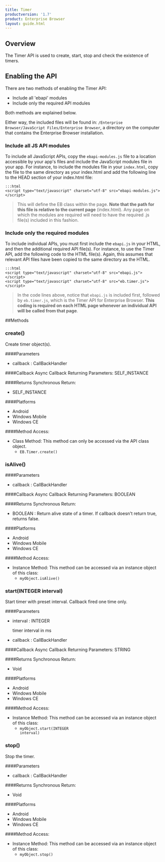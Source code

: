 ```yaml
---
title: Timer
productversion: '1.7'
product: Enterprise Browser
layout: guide.html
---
```



## Overview
The Timer API is used to create, start, stop and check the existence of timers.
## Enabling the API

There are two methods of enabling the Timer API:

* Include all 'ebapi' modules
* Include only the required API modules

Both methods are explained below. 

Either way, the included files will be found in: 
`/Enterprise Browser/JavaScript Files/Enterprise Browser`,
a directory on the computer that contains the Enterprise Browser installation.

### Include all JS API modules
To include all JavaScript APIs, copy the `ebapi-modules.js` file to a location accessible by your app's files and include the JavaScript modules file in your app. For instance, to include the modules file in your `index.html`, copy the file to the same directory as your index.html and add the following line to the HEAD section of your index.html file:

    :::html
    <script type="text/javascript" charset="utf-8" src="ebapi-modules.js"></script>

> This will define the EB class within the page. **Note that the path for this file is relative to the current page** (index.html). Any page on which the modules are required will need to have the required .js file(s) included in this fashion.

### Include only the required modules
To include individual APIs, you must first include the `ebapi.js` in your HTML, and then the additional required API file(s). For instance, to use the Timer API, add the following code to the HTML file(s). Again, this assumes that relevant API files have been copied to the same directory as the HTML.

    :::html
    <script type="text/javascript" charset="utf-8" src="ebapi.js"></script>
    <script type="text/javascript" charset="utf-8" src="eb.timer.js"></script>

> In the code lines above, notice that `ebapi.js` is included first, followed by `eb.timer.js`, which is the Timer API for Enterprise Browser. **This coding is required on each HTML page whenever an individual API will be called from that page**.

        


##Methods



### create()
Create timer object(s).

####Parameters
<ul><li>callback : <span class='text-info'>CallBackHandler</span></li></ul>

####Callback
Async Callback Returning Parameters: <span class='text-info'>SELF_INSTANCE</span></p><ul></ul>

####Returns
Synchronous Return:

* SELF_INSTANCE

####Platforms

* Android
* Windows Mobile
* Windows CE

####Method Access:

* Class Method: This method can only be accessed via the API class object. 
	* <code>EB.Timer.create()</code> 


### isAlive()


####Parameters
<ul><li>callback : <span class='text-info'>CallBackHandler</span></li></ul>

####Callback
Async Callback Returning Parameters: <span class='text-info'>BOOLEAN</span></p><ul></ul>

####Returns
Synchronous Return:

* BOOLEAN : Return alive state of a timer. If callback doesn't return true, returns false.

####Platforms

* Android
* Windows Mobile
* Windows CE

####Method Access:

* Instance Method: This method can be accessed via an instance object of this class: 
	* <code>myObject.isAlive()</code>

### start(<span class="text-info">INTEGER</span> interval)
Start timer with preset interval. Callback fired one time only.

####Parameters
<ul><li>interval : <span class='text-info'>INTEGER</span><p>timer interval in ms </p></li><li>callback : <span class='text-info'>CallBackHandler</span></li></ul>

####Callback
Async Callback Returning Parameters: <span class='text-info'>STRING</span></p><ul></ul>

####Returns
Synchronous Return:

* Void

####Platforms

* Android
* Windows Mobile
* Windows CE

####Method Access:

* Instance Method: This method can be accessed via an instance object of this class: 
	* <code>myObject.start(<span class="text-info">INTEGER</span> interval)</code>

### stop()
Stop the timer.

####Parameters
<ul><li>callback : <span class='text-info'>CallBackHandler</span></li></ul>

####Returns
Synchronous Return:

* Void

####Platforms

* Android
* Windows Mobile
* Windows CE

####Method Access:

* Instance Method: This method can be accessed via an instance object of this class: 
	* <code>myObject.stop()</code>

